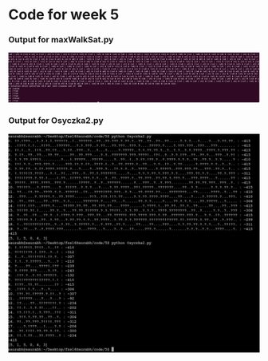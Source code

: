 # Code for week 5

### Output for maxWalkSat.py
![Part 2](https://raw.githubusercontent.com/SaurabhSakpal/fss16SmallThinExpert/master/code/5/screenshots/maxwalksat.png)


### Output for Osyczka2.py
![Part 2](https://github.com/SaurabhSakpal/fss16SmallThinExpert/blob/master/code/5/screenshots/MaxWalkSat.png)
